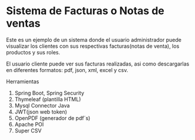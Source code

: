 # Sistema de Facturas o Notas de ventas

Este es un ejemplo de un sistema donde el usuario administrador puede visualizar los clientes con sus respectivas facturas(notas de venta), los productos y sus roles.

El usuario cliente puede ver sus facturas realizadas, asi como descargarlas en diferentes formatos: pdf, json, xml, excel y csv.

Herramientas
1. Spring Boot, Spring Security
2. Thymeleaf (plantilla HTML)
3. Mysql Connector Java
4. JWT(json web token)
5. OpenPDF (generador de pdf´s)
6. Apache POI
7. Super CSV
